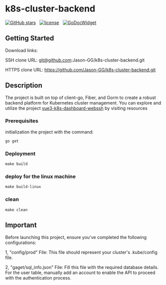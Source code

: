 # k8s-cluster-backend

[![GitHub stars](https://img.shields.io/github/stars/Jason-GG/k8s-cluster-backend.svg)](https://github.com/Jason-GG/k8s-cluster-backend/stargazers)
&nbsp;
[![license](https://img.shields.io/github/license/mashape/apistatus.svg)](/LICENSE)
&nbsp;
[![GoDocWidget]][GoDocReference]

[GoDocWidget]: https://godoc.org/k8s.io/client-go?status.svg
[GoDocReference]:https://godoc.org/k8s.io/client-go 

## Getting Started

Download links:

SSH clone URL: git@github.com:Jason-GG/k8s-cluster-backend.git

HTTPS clone URL: https://github.com/Jason-GG/k8s-cluster-backend.git


## Description
The project is built on top of client-go, Fiber, and Gorm to create a robust backend platform for Kubernetes cluster management. You can explore and utilize the project  [vue3-k8s-dashboard-webssh] by visiting resources

[vue3-k8s-dashboard-webssh]:https://github.com/Jason-GG/vue3-k8s-dashboard-webssh.git

### Prerequisites
initialization the project with the command:
```
go get
```

### Deployment

```
make build
```

### deploy for the linux machine

```
make build-linux
```
### clean

```
make clean
```
## Important

Before launching this project, ensure you've completed the following configurations:

1, "config/prod" File: This file should represent your cluster's .kube/config file.
<br/>

2, "gaget/sql_info.json" File: Fill this file with the required database details. For the user table, manually add an account to enable the API to proceed with the authentication process.